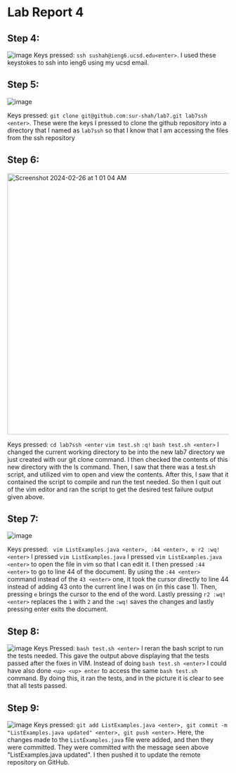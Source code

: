 # Lab Report 4
## Step 4:
![image](https://github.com/sur-shah/cse15l-lab-reports/assets/156368641/6e42d60f-04c4-4fb7-9c3e-2e48b3e60c76)
Keys pressed: ```ssh sushah@ieng6.ucsd.edu<enter>```. I used these keystokes to ssh into ieng6 using my ucsd email.

## Step 5:
![image](https://github.com/sur-shah/cse15l-lab-reports/assets/156368641/76a428bc-722a-4fb1-8756-a3e60db0cd9c)

Keys pressed: ```git clone git@github.com:sur-shah/lab7.git lab7ssh <enter>```. These were the keys I pressed to clone the github repository into a directory that I named as ```lab7ssh``` so that I know that I am accessing the files from the ssh repository


## Step 6:
<img width="594" alt="Screenshot 2024-02-26 at 1 01 04 AM" src="https://github.com/sur-shah/cse15l-lab-reports/assets/156368641/d6f73072-a355-4b5b-9611-b6c4548fd461">

Keys pressed: ```cd lab7ssh <enter``` ```vim test.sh``` ```:q!``` ```bash test.sh <enter>``` I changed the current working directory to be into the new lab7 directory we just created with our
git clone command. I then checked the contents of this new directory with the ls command. Then, I saw that there was a test.sh script, and utilized vim to open and view the contents. After this, I saw that it contained the script to compile and run the test needed. So then I quit out of the vim editor and ran the script to get the desired test failure output given above.

## Step 7:
![image](https://github.com/sur-shah/cse15l-lab-reports/assets/156368641/ce17a44e-b0d3-4bd3-b0e5-7c7b8704a5ee)

Keys pressed: ``` vim ListExamples.java <enter>, :44 <enter>, e r2 :wq! <enter>``` I pressed ```vim ListExamples.java``` I pressed `vim ListExamples.java <enter>` to open the file in vim so that I can edit it. I then pressed `:44 <enter>` to go to line 44 of the document. By using the ```:44 <enter>``` command instead of the ```43 <enter>``` one, it took the cursor directly to line 44 instead of adding 43 onto the current line I was on (in this case 1). Then, pressing `e` brings the cursor to the end of the word. Lastly pressing `r2 :wq! <enter>` replaces the `1` with `2` and the `:wq!` saves the changes and lastly pressing enter exits the document.

## Step 8:
![image](https://github.com/sur-shah/cse15l-lab-reports/assets/156368641/8ccdccef-bbe2-401d-b63b-2b61150a1447)
Keys Pressed: ```bash test.sh <enter>``` I reran the bash script to run the tests needed. This gave the output above displaying that the tests passed after the fixes in VIM. Instead of doing ```bash test.sh <enter>``` I could have also done ```<up> <up> enter``` to access the same ```bash test.sh``` command. By doing this, it ran the tests, and in the picture it is clear to see that all tests passed.

## Step 9:
![image](https://github.com/sur-shah/cse15l-lab-reports/assets/156368641/bc1bcb9a-c483-4edc-a9cf-318283106b2a)
Keys pressed: ```git add ListExamples.java <enter>, git commit -m "ListExamples.java updated" <enter>, git push <enter>```. Here, the changes made to the `ListExamples.java` file were added, and then they were committed. They were committed with the message seen above "ListExamples.java updated". I then pushed it to update the remote repository on GitHub.


